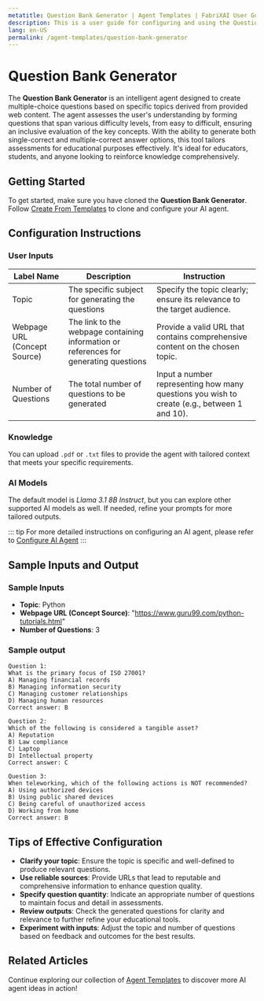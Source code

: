 ```yaml
---
metatitle: Question Bank Generator | Agent Templates | FabriXAI User Guide
description: This is a user guide for configuring and using the Question Bank Generator agent to create customized multiple-choice questions.
lang: en-US
permalink: /agent-templates/question-bank-generator
---
```


# Question Bank Generator

The **Question Bank Generator** is an intelligent agent designed to create multiple-choice questions based on specific topics derived from provided web content. The agent assesses the user's understanding by forming questions that span various difficulty levels, from easy to difficult, ensuring an inclusive evaluation of the key concepts. With the ability to generate both single-correct and multiple-correct answer options, this tool tailors assessments for educational purposes effectively. It's ideal for educators, students, and anyone looking to reinforce knowledge comprehensively.


## Getting Started

To get started, make sure you have cloned the **Question Bank Generator**. Follow [Create From Templates](/en-us/create-from-templates/) to clone and configure your AI agent.


## Configuration Instructions

### User Inputs

| Label Name            | Description                                               | Instruction                           |
| ---------------------- | --------------------------------------------------------- | ------------------------------------- |
| Topic               | The specific subject for generating the questions  | Specify the topic clearly; ensure its relevance to the target audience.                     |
| Webpage URL (Concept Source) | The link to the webpage containing information or references for generating questions | Provide a valid URL that contains comprehensive content on the chosen topic.                |
| Number of Questions | The total number of questions to be generated      | Input a number representing how many questions you wish to create (e.g., between 1 and 10). |

### Knowledge

You can upload `.pdf` or `.txt` files to provide the agent with tailored context that meets your specific requirements.

### AI Models

The default model is *Llama 3.1 8B Instruct*, but you can explore other supported AI models as well. If needed, refine your prompts for more tailored outputs.

::: tip
For more detailed instructions on configuring an AI agent, please refer to [Configure AI Agent](/en-us/configuer-ai-agent/)
:::


## Sample Inputs and Output

### Sample Inputs

- **Topic**: Python
- **Webpage URL (Concept Source)**: "https://www.guru99.com/python-tutorials.html"
- **Number of Questions**: 3

### Sample output

```
Question 1:
What is the primary focus of ISO 27001?
A) Managing financial records
B) Managing information security
C) Managing customer relationships
D) Managing human resources
Correct answer: B

Question 2:
Which of the following is considered a tangible asset?
A) Reputation
B) Law compliance
C) Laptop
D) Intellectual property
Correct answer: C

Question 3:
When teleworking, which of the following actions is NOT recommended?
A) Using authorized devices
B) Using public shared devices
C) Being careful of unauthorized access
D) Working from home
Correct answer: B
```

## Tips of Effective Configuration

- **Clarify your topic**: Ensure the topic is specific and well-defined to produce relevant questions.
- **Use reliable sources**: Provide URLs that lead to reputable and comprehensive information to enhance question quality.
- **Specify question quantity**: Indicate an appropriate number of questions to maintain focus and detail in assessments.
- **Review outputs**: Check the generated questions for clarity and relevance to further refine your educational tools.
- **Experiment with inputs**: Adjust the topic and number of questions based on feedback and outcomes for the best results.


## Related Articles
Continue exploring our collection of [Agent Templates](/en-us/agent-templates/) to discover more AI agent ideas in action!
